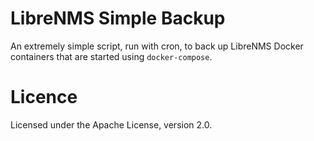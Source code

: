 # LibreNMS Simple Backup

An extremely simple script, run with cron, to back up LibreNMS Docker containers that are started using `docker-compose`.



# Licence

Licensed under the Apache License, version 2.0.